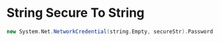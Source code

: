 
# String Secure To String

```scala
new System.Net.NetworkCredential(string.Empty, secureStr).Password
```

